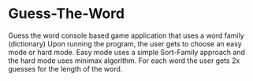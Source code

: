 # Guess-The-Word
Guess the word console based game application that uses a word family (dictionary) 
Upon running the program, the user gets to choose an easy mode or hard mode. 
Easy mode uses a simple Sort-Family approach and the hard mode uses minimax algorithm.
For each word the user gets 2x guesses for the length of the word.

